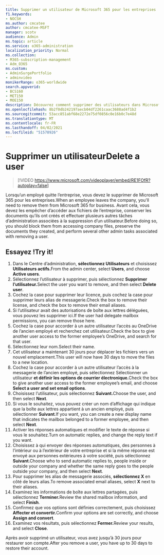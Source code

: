 ```yaml
---
title: Supprimer un utilisateur de Microsoft 365 pour les entreprises
f1.keywords:
- NOCSH
ms.author: cmcatee
author: cmcatee-MSFT
manager: scotv
audience: Admin
ms.topic: article
ms.service: o365-administration
localization_priority: Normal
ms.collection:
- M365-subscription-management
- Adm_O365
ms.custom:
- AdminSurgePortfolio
- adminvideo
monikerRange: o365-worldwide
search.appverid:
- BCS160
- MET150
- MOE150
description: Découvrez comment supprimer des utilisateurs dans Microsoft 365 pour les entreprises.
ms.openlocfilehash: 8b2f0db242197aecb04df2261caac3688ad4f1b2
ms.sourcegitcommit: 53acc851abf68e2272e75df0856c0e16b0c7e48d
ms.translationtype: MT
ms.contentlocale: fr-FR
ms.lasthandoff: 04/02/2021
ms.locfileid: "51578926"
---
```

# <a name="delete-a-user"></a><span data-ttu-id="33cdd-103">Supprimer un utilisateur</span><span class="sxs-lookup"><span data-stu-id="33cdd-103">Delete a user</span></span>

> [!VIDEO https://www.microsoft.com/videoplayer/embed/RE1FOfR?autoplay=false]

<span data-ttu-id="33cdd-104">Lorsqu’un employé quitte l’entreprise, vous devez le supprimer de Microsoft 365 pour les entreprises.</span><span class="sxs-lookup"><span data-stu-id="33cdd-104">When an employee leaves the company, you'll need to remove them from Microsoft 365 for business.</span></span> <span data-ttu-id="33cdd-105">Avant cela, vous devez les empêcher d’accéder aux fichiers de l’entreprise, conserver les documents qu’ils ont créés et effectuer plusieurs autres tâches d’administration associées à la suppression d’un utilisateur.</span><span class="sxs-lookup"><span data-stu-id="33cdd-105">Before doing so, you should block them from accessing company files, preserve the documents they created, and perform several other admin tasks associated with removing a user.</span></span>

## <a name="try-it"></a><span data-ttu-id="33cdd-106">Essayez !</span><span class="sxs-lookup"><span data-stu-id="33cdd-106">Try it!</span></span>

1. <span data-ttu-id="33cdd-107">Dans le Centre d’administration, **sélectionnez Utilisateurs** et choisissez **Utilisateurs actifs.**</span><span class="sxs-lookup"><span data-stu-id="33cdd-107">From the admin center, select **Users**, and choose **Active users**.</span></span>
1. <span data-ttu-id="33cdd-108">Sélectionnez l’utilisateur à supprimer, puis sélectionnez **Supprimer l’utilisateur.**</span><span class="sxs-lookup"><span data-stu-id="33cdd-108">Select the user you want to remove, and then select **Delete user**.</span></span>
1. <span data-ttu-id="33cdd-109">Cochez la case pour supprimer leur licence, puis cochez la case pour supprimer leurs alias de messagerie.</span><span class="sxs-lookup"><span data-stu-id="33cdd-109">Check the box to remove their license, and check the box to remove their email aliases.</span></span>
1. <span data-ttu-id="33cdd-110">Si l’utilisateur avait des autorisations de boîte aux lettres déléguées, vous pouvez les supprimer ici.</span><span class="sxs-lookup"><span data-stu-id="33cdd-110">If the user had delegate mailbox permissions, you can remove those here.</span></span>
1. <span data-ttu-id="33cdd-111">Cochez la case pour accorder à un autre utilisateur l’accès au OneDrive de l’ancien employé et recherchez cet utilisateur.</span><span class="sxs-lookup"><span data-stu-id="33cdd-111">Check the box to give another user access to the former employee’s OneDrive, and search for that user.</span></span>
1. <span data-ttu-id="33cdd-112">Sélectionnez leur nom.</span><span class="sxs-lookup"><span data-stu-id="33cdd-112">Select their name.</span></span>
1. <span data-ttu-id="33cdd-113">Cet utilisateur a maintenant 30 jours pour déplacer les fichiers vers un nouvel emplacement.</span><span class="sxs-lookup"><span data-stu-id="33cdd-113">This user will now have 30 days to move the files to a new location.</span></span>
1. <span data-ttu-id="33cdd-114">Cochez la case pour accorder à un autre utilisateur l’accès à la messagerie de l’ancien employé, puis sélectionnez Sélectionner un utilisateur **et définir les options de courrier électronique.**</span><span class="sxs-lookup"><span data-stu-id="33cdd-114">Check the box to give another user access to the former employee’s email, and choose **Select a user and set email options**.</span></span>
1. <span data-ttu-id="33cdd-115">Choisissez l’utilisateur, puis sélectionnez **Suivant.**</span><span class="sxs-lookup"><span data-stu-id="33cdd-115">Choose the user, and then select **Next**.</span></span>
1. <span data-ttu-id="33cdd-116">Si vous le souhaitez, vous pouvez créer un nom d’affichage qui indique que la boîte aux lettres appartient à un ancien employé, puis sélectionner **Suivant**.</span><span class="sxs-lookup"><span data-stu-id="33cdd-116">If you want, you can create a new display name that indicates the mailbox belonged to a former employee, and then select **Next**.</span></span>
1. <span data-ttu-id="33cdd-117">Activer les réponses automatiques et modifier le texte de réponse si vous le souhaitez.</span><span class="sxs-lookup"><span data-stu-id="33cdd-117">Turn on automatic replies, and change the reply text if you want.</span></span>
1. <span data-ttu-id="33cdd-118">Choisissez à qui envoyer des réponses automatiques, des personnes à l’intérieur ou à l’extérieur de votre entreprise et si la même réponse est envoyé aux personnes extérieures à votre société, puis sélectionnez **Suivant**.</span><span class="sxs-lookup"><span data-stu-id="33cdd-118">Choose who to send automatic replies to, people inside or outside your company and whether the same reply goes to the people outside your company, and then select **Next**.</span></span>
1. <span data-ttu-id="33cdd-119">Pour supprimer les alias de messagerie associés, **sélectionnez X** en côté de leurs alias.</span><span class="sxs-lookup"><span data-stu-id="33cdd-119">To remove associated email aliases, select **X** next to their aliases.</span></span>
1. <span data-ttu-id="33cdd-120">Examinez les informations de boîte aux lettres partagées, puis sélectionnez **Terminer.**</span><span class="sxs-lookup"><span data-stu-id="33cdd-120">Review the shared mailbox information, and select **Finish**.</span></span>
1. <span data-ttu-id="33cdd-121">Confirmez que vos options sont définies correctement, puis choisissez **Affecter et convertir.**</span><span class="sxs-lookup"><span data-stu-id="33cdd-121">Confirm your options are set correctly, and choose **Assign and convert**.</span></span>
1. <span data-ttu-id="33cdd-122">Examinez vos résultats, puis sélectionnez **Fermer.**</span><span class="sxs-lookup"><span data-stu-id="33cdd-122">Review your results, and select **Close**.</span></span>

<span data-ttu-id="33cdd-123">Après avoir supprimé un utilisateur, vous avez jusqu’à 30 jours pour restaurer son compte.</span><span class="sxs-lookup"><span data-stu-id="33cdd-123">After you remove a user, you have up to 30 days to restore their account.</span></span>
